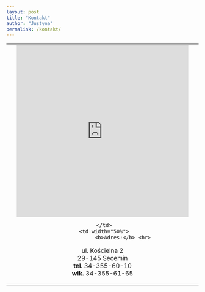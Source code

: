 ```yaml
---
layout: post
title: "Kontakt"
author: "Justyna"
permalink: /kontakt/
---
```


<table width="100%" cellspacing="0" cellpadding="0">
<tr>
     <td width="50%">
            <center><iframe src="https://www.google.com/maps/embed?pb=!1m18!1m12!1m3!1d324333.7846538316!2d19.18339708173552!3d50.574009813883855!2m3!1f0!2f0!3f0!3m2!1i1024!2i768!4f13.1!3m3!1m2!1s0x4717693bdbd6060b%3A0x9e85dbfc4588c7b4!2zS2_Fm2Npw7PFgiBwdy4gxZt3LkthdGFyenlueSBEei4gTS4gaSDFm3cuIEphbmEgQXAu!5e0!3m2!1spl!2spl!4v1509369997144" width="450" height="450" frameborder="0" style="border:0" allowfullscreen></iframe> <center>   
 
     </td>
     <td width="50%">
                 <b>Adres:</b> <br>
 ul. Kościelna 2 <br>
 29-145 Secemin <br>
  <b>tel.</b> 34-355-60-10<br>
  <b>wik.</b> 34-355-61-65
     </td>
</tr>
</table>



